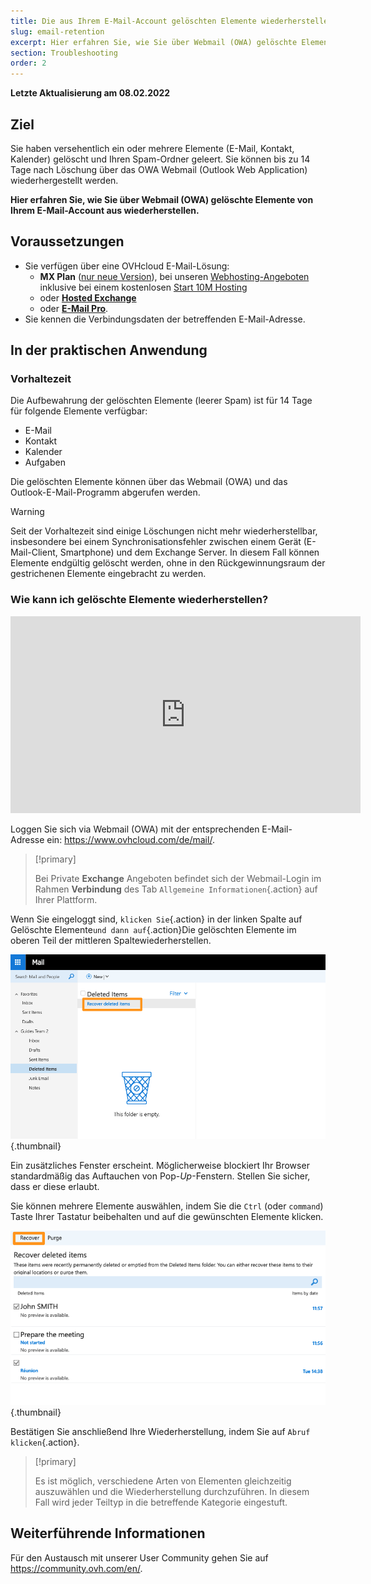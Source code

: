 ```yaml
---
title: Die aus Ihrem E-Mail-Account gelöschten Elemente wiederherstellen
slug: email-retention
excerpt: Hier erfahren Sie, wie Sie über Webmail (OWA) gelöschte Elemente von Ihrem E-Mail-Account aus wiederherstellen.
section: Troubleshooting
order: 2
---
```


**Letzte Aktualisierung am 08.02.2022**
 
## Ziel

Sie haben versehentlich ein oder mehrere Elemente (E-Mail, Kontakt, Kalender) gelöscht und Ihren Spam-Ordner geleert. Sie können bis zu 14 Tage nach Löschung über das OWA Webmail (Outlook Web Application) wiederhergestellt werden.

**Hier erfahren Sie, wie Sie über Webmail (OWA) gelöschte Elemente von Ihrem E-Mail-Account aus wiederherstellen.**
 
## Voraussetzungen
 
- Sie verfügen über eine OVHcloud E-Mail-Lösung:
    - **MX Plan** ([nur neue Version](https://docs.ovh.com/de/emails/allgemeines-zu-shared-e-mails/)), bei unseren [Webhosting-Angeboten](https://www.ovhcloud.com/de/web-hosting/) inklusive bei einem kostenlosen [Start 10M Hosting](https://www.ovhcloud.com/de/domains/free-web-hosting/) 
    - oder [**Hosted Exchange**](https://www.ovhcloud.com/de/emails/hosted-exchange/)
    - oder [**E-Mail Pro**](https://www.ovhcloud.com/de/emails/email-pro/).
- Sie kennen die Verbindungsdaten der betreffenden E-Mail-Adresse.

## In der praktischen Anwendung

### Vorhaltezeit 

Die Aufbewahrung der gelöschten Elemente (leerer Spam) ist für 14 Tage für folgende Elemente verfügbar:

- E-Mail
- Kontakt
- Kalender 
- Aufgaben

Die gelöschten Elemente können über das Webmail (OWA) und das Outlook-E-Mail-Programm abgerufen werden.

> [!warning]
>
> Seit der Vorhaltezeit sind einige Löschungen nicht mehr wiederherstellbar, insbesondere bei einem Synchronisationsfehler zwischen einem Gerät (E-Mail-Client, Smartphone) und dem Exchange Server. In diesem Fall können Elemente endgültig gelöscht werden, ohne in den Rückgewinnungsraum der gestrichenen Elemente eingebracht zu werden.
>

### Wie kann ich gelöschte Elemente wiederherstellen?

<iframe width="560" height="315" src="https://www.youtube-nocookie.com/embed/msmUN7cLSNI?start=117" title="YouTube Video Player" frameborder="0" allow="accelerometer; autoplay; clipboard-write; encrypted-media; gyroscope; picture-in-picture" allowfullscreen></iframe>

Loggen Sie sich via Webmail (OWA) mit der entsprechenden E-Mail-Adresse ein: <https://www.ovhcloud.com/de/mail/>.

> [!primary]
>
> Bei Private **Exchange** Angeboten befindet sich der Webmail-Login im Rahmen **Verbindung** des Tab `Allgemeine Informationen`{.action} auf Ihrer Plattform.

Wenn Sie eingeloggt sind, `klicken Sie`{.action} in der linken Spalte auf Gelöschte Elemente` und dann auf `{.action}Die gelöschten Elemente im oberen Teil der mittleren Spaltewiederherstellen.

![E-Mails](images/3582.png){.thumbnail}

Ein zusätzliches Fenster erscheint. Möglicherweise blockiert Ihr Browser standardmäßig das Auftauchen von Pop-*Up*-Fenstern. Stellen Sie sicher, dass er diese erlaubt.

Sie können mehrere Elemente auswählen, indem Sie die `Ctrl` (oder `command`) Taste Ihrer Tastatur beibehalten und auf die gewünschten Elemente klicken.

![E-Mails](images/3584.png){.thumbnail}

Bestätigen Sie anschließend Ihre Wiederherstellung, indem Sie auf `Abruf klicken`{.action}.

> [!primary]
>
> Es ist möglich, verschiedene Arten von Elementen gleichzeitig auszuwählen und die Wiederherstellung durchzuführen. In diesem Fall wird jeder Teiltyp in die betreffende Kategorie eingestuft.
> 

## Weiterführende Informationen
 
Für den Austausch mit unserer User Community gehen Sie auf <https://community.ovh.com/en/>.
